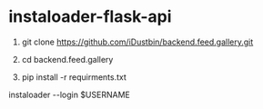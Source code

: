# instaloader-flask-api

1. git clone https://github.com/iDustbin/backend.feed.gallery.git

2. cd backend.feed.gallery

3. pip install -r requirments.txt 

instaloader --login $USERNAME